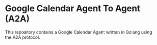 # Google Calendar Agent To Agent (A2A)

This repository contains a Google Calendar Agent written in Golang using the A2A protocol.
